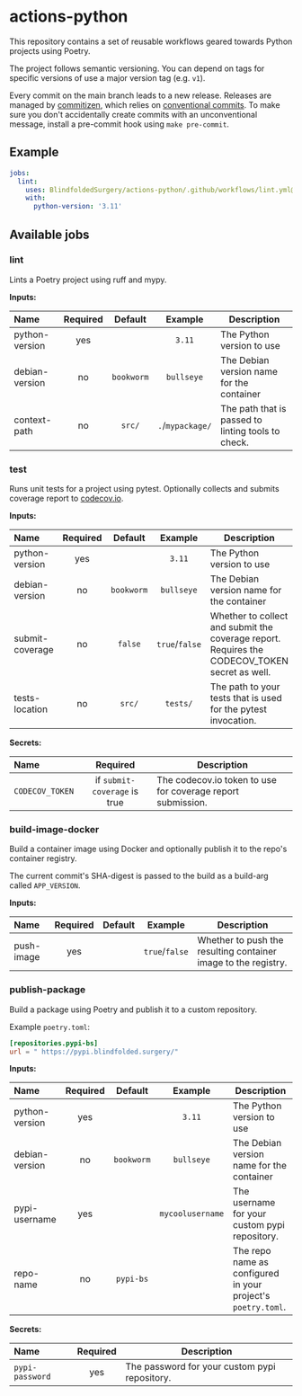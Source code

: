 # actions-python

This repository contains a set of reusable workflows geared towards Python projects using Poetry.

The project follows semantic versioning. You can depend on tags for specific versions of use a
major version tag (e.g. `v1`).

Every commit on the main branch leads to a new release. Releases are managed by
[commitizen][commitizen], which relies on [conventional commits][ccommit]. To make sure you don't
accidentally create commits with an unconventional message, install a pre-commit hook using
`make pre-commit`.

[commitizen]: https://commitizen-tools.github.io/commitizen/

[ccommit]: https://www.conventionalcommits.org/en/v1.0.0/

## Example

```yaml
jobs:
  lint:
    uses: BlindfoldedSurgery/actions-python/.github/workflows/lint.yml@v1
    with:
      python-version: '3.11'
```

## Available jobs

### lint

Lints a Poetry project using ruff and mypy.

**Inputs:**

| Name           | Required |  Default   |     Example      | Description                                        |
|:---------------|:--------:|:----------:|:----------------:|----------------------------------------------------|
| python-version |   yes    |            |      `3.11`      | The Python version to use                          |
| debian-version |    no    | `bookworm` |    `bullseye`    | The Debian version name for the container          |
| context-path   |    no    |   `src/`   | `.`/`mypackage/` | The path that is passed to linting tools to check. |

### test

Runs unit tests for a project using pytest. Optionally collects and submits coverage report to
[codecov.io](https://codecov.io).

**Inputs:**

| Name            | Required |  Default   |    Example     | Description                                                                                   |
|:----------------|:--------:|:----------:|:--------------:|-----------------------------------------------------------------------------------------------|
| python-version  |   yes    |            |     `3.11`     | The Python version to use                                                                     |
| debian-version  |    no    | `bookworm` |   `bullseye`   | The Debian version name for the container                                                     |
| submit-coverage |    no    |  `false`   | `true`/`false` | Whether to collect and submit the coverage report. Requires the CODECOV_TOKEN secret as well. |
| tests-location  |    no    |   `src/`   |    `tests/`    | The path to your tests that is used for the pytest invocation.                                |

**Secrets:**

| Name            |           Required           | Description                                                 |
|:----------------|:----------------------------:|-------------------------------------------------------------|
| `CODECOV_TOKEN` | if `submit-coverage` is true | The codecov.io token to use for coverage report submission. |

### build-image-docker

Build a container image using Docker and optionally publish it to the repo's container registry.

The current commit's SHA-digest is passed to the build as a build-arg called `APP_VERSION`.

**Inputs:**

| Name       | Required | Default |    Example     | Description                                                    |
|:-----------|:--------:|:-------:|:--------------:|----------------------------------------------------------------|
| push-image |   yes    |         | `true`/`false` | Whether to push the resulting container image to the registry. |

### publish-package

Build a package using Poetry and publish it to a custom repository.

Example `poetry.toml`:

```toml
[repositories.pypi-bs]
url = " https://pypi.blindfolded.surgery/"
```

**Inputs:**

| Name           | Required |  Default   |     Example      | Description                                                  |
|:---------------|:--------:|:----------:|:----------------:|--------------------------------------------------------------|
| python-version |   yes    |            |      `3.11`      | The Python version to use                                    |
| debian-version |    no    | `bookworm` |    `bullseye`    | The Debian version name for the container                    |
| pypi-username  |   yes    |            | `mycoolusername` | The username for your custom pypi repository.                |
| repo-name      |    no    | `pypi-bs`  |                  | The repo name as configured in your project's `poetry.toml`. |

**Secrets:**

| Name            | Required | Description                                   |
|:----------------|:--------:|-----------------------------------------------|
| `pypi-password` |   yes    | The password for your custom pypi repository. |
